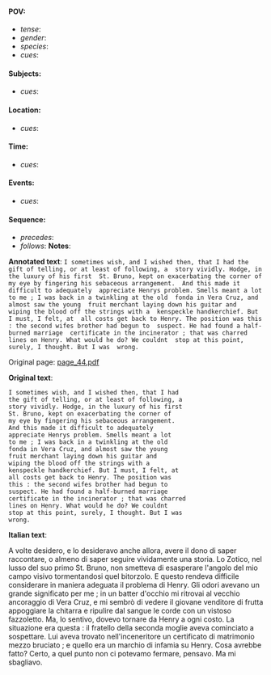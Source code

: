 #### POV: 
  - *tense*:
  - *gender*:
  - *species*:
  - *cues*:
#### Subjects:
  - *cues*:
#### Location:
  - *cues*:
#### Time:
  - *cues*:
#### Events:
  - *cues*:
#### Sequence:
  - *precedes*: 
  - *follows*:
**Notes**:


**Annotated text**:
`I sometimes wish, and I wished then, that I had the gift of telling, or at least of following, a  story vividly. Hodge, in the luxury of his first  St. Bruno, kept on exacerbating the corner of  my eye by fingering his sebaceous arrangement.  And this made it difficult to adequately  appreciate Henrys problem. Smells meant a lot to me ; I was back in a twinkling at the old  fonda in Vera Cruz, and almost saw the young  fruit merchant laying down his guitar and  wiping the blood off the strings with a  kenspeckle handkerchief. But I must, I felt, at  all costs get back to Henry. The position was this : the second wifes brother had begun to  suspect. He had found a half-burned marriage  certificate in the incinerator ; that was charred  lines on Henry. What would he do? We couldnt  stop at this point, surely, I thought. But I was  wrong.`

Original page:
[page_44.pdf](https://github.com/vigji/cainjb/blob/main/source_material/pages/page_44.pdf)

**Original text**:
```
I sometimes wish, and I wished then, that I had 
the gift of telling, or at least of following, a 
story vividly. Hodge, in the luxury of his first 
St. Bruno, kept on exacerbating the corner of 
my eye by fingering his sebaceous arrangement. 
And this made it difficult to adequately 
appreciate Henrys problem. Smells meant a lot 
to me ; I was back in a twinkling at the old 
fonda in Vera Cruz, and almost saw the young 
fruit merchant laying down his guitar and 
wiping the blood off the strings with a 
kenspeckle handkerchief. But I must, I felt, at 
all costs get back to Henry. The position was 
this : the second wifes brother had begun to 
suspect. He had found a half-burned marriage 
certificate in the incinerator ; that was charred 
lines on Henry. What would he do? We couldnt 
stop at this point, surely, I thought. But I was 
wrong. 
```


**Italian text**:

A volte desidero, e lo desideravo anche allora, avere il dono di saper raccontare, o almeno di saper seguire vividamente una storia. Lo Zotico, nel lusso del suo primo St. Bruno, non smetteva di esasperare l'angolo del mio campo visivo tormentandosi quel bitorzolo. E questo rendeva difficile considerare in maniera adeguata il problema di Henry. Gli odori avevano un grande significato per me ; in un batter d'occhio mi ritrovai al vecchio ancoraggio di Vera Cruz, e mi sembrò di vedere il giovane venditore di frutta appoggiare la chitarra e ripulire dal sangue le corde con un vistoso fazzoletto. Ma, lo sentivo, dovevo tornare da Henry a ogni costo. La situazione era questa : il fratello della seconda moglie aveva cominciato a sospettare. Lui aveva trovato nell'inceneritore un certificato di matrimonio mezzo bruciato ; e quello era un marchio di infamia su Henry. Cosa avrebbe fatto? Certo, a quel punto non ci potevamo fermare, pensavo. Ma mi sbagliavo.

